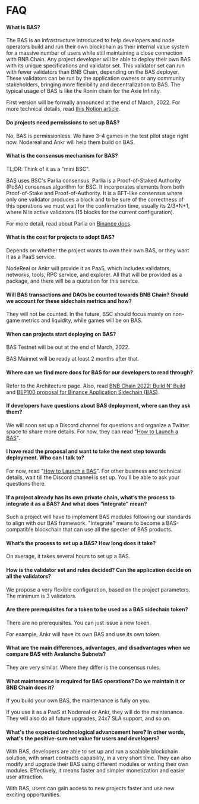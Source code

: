 # FAQ

#### What is BAS?&#x20;

The BAS is an infrastructure introduced to help developers and node operators build and run their own blockchain as their internal value system for a massive number of users while still maintaining a close connection with BNB Chain. Any project developer will be able to deploy their own BAS with its unique specifications and validator set. This validator set can run with fewer validators than BNB Chain, depending on the BAS deployer. These validators can be run by the application owners or any community stakeholders, bringing more flexibility and decentralization to BAS. The typical usage of BAS is like the Ronin chain for the Axie Infinity.&#x20;

First version will be formally announced at the end of March, 2022. For more technical details, read [this Notion article](https://golden-sloth-f7c.notion.site/BAS-Collaboration-3cea749adbc543599873919dc8a05c48).

#### Do projects need permissions to set up BAS?&#x20;

No, BAS is permissionless. We have 3–4 games in the test pilot stage right now. Nodereal and Ankr will help them build on BAS.

#### What is the consensus mechanism for BAS?&#x20;

TL;DR: Think of it as a "mini BSC".

BAS uses BSC's Parlia consensus. Parlia is a Proof-of-Staked Authority (PoSA) consensus algorithm for BSC. It incorporates elements from both Proof-of-Stake and Proof-of-Authority. It is a BFT-like consensus where only one validator produces a block and to be sure of the correctness of this operations we must wait for the confirmation time, usually its 2/3\*N+1, where N is active validators (15 blocks for the current configuration).

For more detail, read about Parlia on [Binance docs](https://docs.binance.org/smart-chain/guides/concepts/consensus.html#consensus-protocol).

#### What is the cost for projects to adopt BAS?&#x20;

Depends on whether the project wants to own their own BAS, or they want it as a PaaS service.&#x20;

NodeReal or Ankr will provide it as PaaS, which includes validators, networks, tools, RPC service, and explorer. All that will be provided as a package, and there will be a quotation for this service.

#### Will BAS transactions and DAOs be counted towards BNB Chain? Should we account for these sidechain metrics and how?

They will not be counted. In the future, BSC should focus mainly on non-game metrics and liquidity, while games will be on BAS.

#### When can projects start deploying on BAS?&#x20;

BAS Testnet will be out at the end of March, 2022.&#x20;

BAS Mainnet will be ready at least 2 months after that.

#### Where can we find more docs for BAS for our developers to read through?&#x20;

Refer to the Architecture page. Also, read [BNB Chain 2022: Build N’ Build](https://www.bnbchain.world/en/blog/bsc-2022-build-and-build/) and [BEP100 proposal for Binance Application Sidechain (BAS)](https://github.com/bnb-chain/BEPs/pull/132).&#x20;

#### If developers have questions about BAS deployment, where can they ask them?&#x20;

We will soon set up a Discord channel for questions and organize a Twitter space to share more details. For now, they can read "[How to Launch a BAS](https://docs.ankr.com/bnb-application-sidechain/how-to-launch-a-bas)".

#### I have read the proposal and want to take the next step towards deployment. Who can I talk to?&#x20;

For now, read "[How to Launch a BAS](https://docs.ankr.com/bnb-application-sidechain/how-to-launch-a-bas)". For other business and technical details, wait till the Discord channel is set up. You'll be able to ask your questions there.

#### If a project already has its own private chain, what’s the process to integrate it as a BAS? And what does “integrate” mean?&#x20;

Such a project will have to implement BAS modules following our standards to align with our BAS framework. "Integrate" means to become a BAS-compatible blockchain that can use all the specter of BAS products.

#### What’s the process to set up a BAS? How long does it take?

On average, it takes several hours to set up a BAS.

#### How is the validator set and rules decided? Can the application decide on all the validators?&#x20;

We propose a very flexible configuration, based on the project parameters. The minimum is 3 validators.

#### Are there prerequisites for a token to be used as a BAS sidechain token?&#x20;

There are no prerequisites. You can just issue a new token.

For example, Ankr will have its own BAS and use its own token.&#x20;

#### What are the main differences, advantages, and disadvantages when we compare BAS with Avalanche Subnets?&#x20;

They are very similar. Where they differ is the consensus rules.&#x20;

#### What maintenance is required for BAS operations? Do we maintain it or BNB Chain does it?&#x20;

If you build your own BAS, the maintenance is fully on you.

If you use it as a PaaS at Nodereal or Ankr, they will do the maintenance. They will also do all future upgrades, 24x7 SLA support, and so on.

#### What's the expected technological advancement here? In other words, what's the positive-sum net value for users and developers?

With BAS, developers are able to set up and run a scalable blockchain solution, with smart contracts capability, in a very short time. They can also modify and upgrade their BAS using different modules or writing their own modules. Effectively, it means faster and simpler monetization and easier user attraction.

With BAS, users can gain access to new projects faster and use new exciting opportunities.
